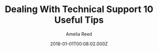 ---
templateKey: thought-post
title: Dealing With Technical Support 10 Useful Tips
url: http://example.com
author: Amelia Reed
image: /uploads/tech-support-thumbnail.jpg
date: 2018-01-01T00:08:02.000Z
---